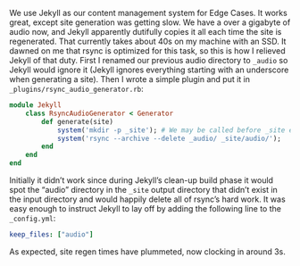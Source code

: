 We use Jekyll as our content management system for Edge Cases.
It works great, except site generation was getting slow. We have a over a gigabyte of audio now, and Jekyll apparently dutifully copies it all each time the site is regenerated. That currently takes about 40s on my machine with an SSD.
It dawned on me that rsync is optimized for this task, so this is how I relieved Jekyll of that duty.
First I renamed our previous audio directory to `_audio` so Jekyll would ignore it (Jekyll ignores everything starting with an underscore when generating a site).
Then I wrote a simple plugin and put it in `_plugins/rsync_audio_generator.rb`:
``` ruby
module Jekyll    
    class RsyncAudioGenerator < Generator
        def generate(site)
            system('mkdir -p _site'); # We may be called before _site exists.
            system('rsync --archive --delete _audio/ _site/audio/');
        end
    end
end
```
Initially it didn’t work since during Jekyll’s clean-up build phase it would spot the “audio” directory in the `_site` output directory that didn’t exist in the input directory and would happily delete all of rsync’s hard work.
It was easy enough to instruct Jekyll to lay off by adding the following line to the `_config.yml`:
``` yaml
keep_files: ["audio"]
```
As expected, site regen times have plummeted, now clocking in around 3s.
